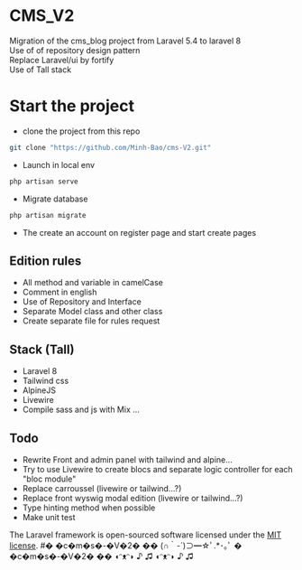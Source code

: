 # CMS_V2
Migration of the cms_blog project from Laravel 5.4 to laravel 8   
Use of of repository design pattern  
Replace Laravel/ui by fortify  
Use of Tall stack  

# Start the project
- clone the project from this repo  
```bash
git clone "https://github.com/Minh-Bao/cms-V2.git"
```
- Launch in local env  
```bash
php artisan serve
```
- Migrate database   
```bash
php artisan migrate
```
- The create an account on register page and start create pages  

## Edition rules 
- All method and variable in camelCase  
- Comment in english  
- Use of Repository and Interface  
- Separate Model class and other class  
- Create separate file for rules request  


## Stack (Tall)
- Laravel 8  
- Tailwind css  
- AlpineJS  
- Livewire  
- Compile sass and js with Mix ...

## Todo
- Rewrite Front and admin panel with tailwind and alpine...  
- Try to use Livewire to create blocs and separate logic controller for each "bloc module"  
- Replace carroussel (livewire or tailwind...?)   
- Replace front wyswig modal edition (livewire or tailwind...?)   
- Type hinting method when possible
- Make unit test 


The Laravel framework is open-sourced software licensed under the [MIT license](https://opensource.org/licenses/MIT).
#� �c�m�s�-�V�2�  ��   (∩｀-´)⊃━☆ﾟ.*･｡ﾟ            � �c�m�s�-�V�2�  ��   ◖ᵔᴥᵔ◗ ♪ ♫ ◖ᵔᴥᵔ◗ ♪ ♫

